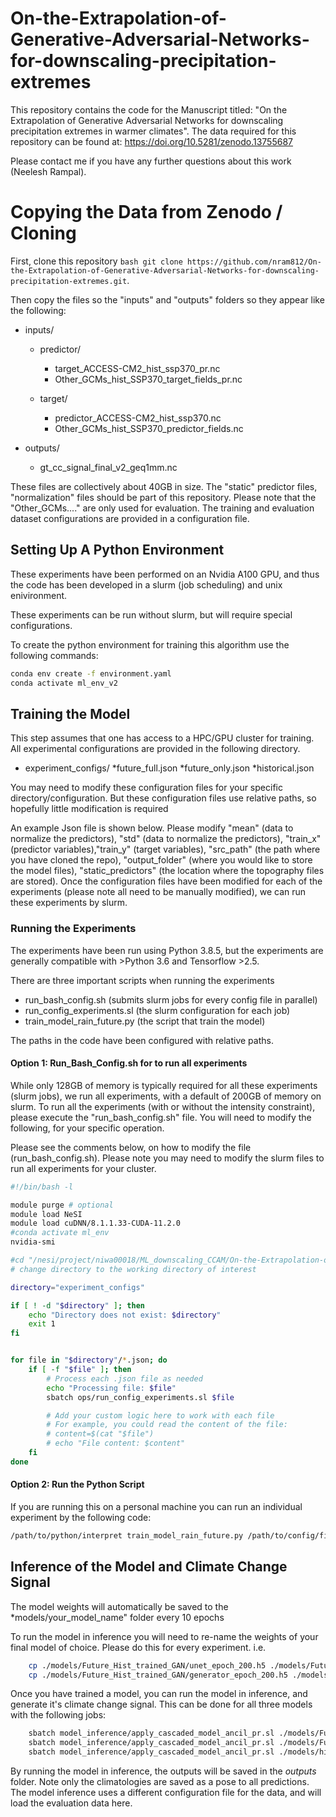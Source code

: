 # On-the-Extrapolation-of-Generative-Adversarial-Networks-for-downscaling-precipitation-extremes
This repository contains the code for the Manuscript titled: "On the Extrapolation of Generative Adversarial Networks for downscaling precipitation extremes in warmer climates".
The data required for this repository can be found at: https://doi.org/10.5281/zenodo.13755687

Please contact me if you have any further questions about this work (Neelesh Rampal). 

# Copying the Data from Zenodo / Cloning
First, clone this repository ```bash git clone https://github.com/nram812/On-the-Extrapolation-of-Generative-Adversarial-Networks-for-downscaling-precipitation-extremes.git```.

Then copy the files so the "inputs" and "outputs" folders so they appear like the following:
* inputs/
    * predictor/
        * target_ACCESS-CM2_hist_ssp370_pr.nc
        * Other_GCMs_hist_SSP370_target_fields_pr.nc

    * target/
        * predictor_ACCESS-CM2_hist_ssp370.nc
        * Other_GCMs_hist_SSP370_predictor_fields.nc
        
* outputs/
    * gt_cc_signal_final_v2_geq1mm.nc

These files are collectively about 40GB in size. The "static" predictor files, "normalization" files should be part of this repository. 
Please note that the "Other_GCMs...." are only used for evaluation. The training and evaluation dataset configurations are provided in a configuration file. 

## Setting Up A Python Environment
These experiments have been performed on an Nvidia A100 GPU, and thus the code has been developed in a
slurm (job scheduling) and unix enivironment.

These experiments can be run without slurm, but will require special configurations.

To create the python environment for training this algorithm use the following commands:

```bash
conda env create -f environment.yaml
conda activate ml_env_v2
```


## Training the Model
This step assumes that one has access to a HPC/GPU cluster for training. All experimental configurations are provided in the following directory. 
* experiment_configs/
    *future_full.json
    *future_only.json
    *historical.json

You may need to modify these configuration files for your specific directory/configuration. But these configuration files use relative paths, so hopefully little modification is required 


An example Json file is shown below.
Please modify "mean" (data to normalize the predictors), "std" (data to normalize the predictors),
 "train_x" (predictor variables),"train_y" (target variables), "src_path" (the path where you have cloned the repo),
 "output_folder" (where you would like to store the model files), "static_predictors" (the location where the topography files are stored).
Once the configuration files have been modified for each of the experiments (please note all need to be manually modified), we can run these experiments by slurm.

### Running the Experiments
The experiments have been run using Python 3.8.5, but the experiments are generally compatible with >Python 3.6 and Tensorflow >2.5.

There are three important scripts when running the experiments
* run_bash_config.sh (submits slurm jobs for every config file in parallel)
* run_config_experiments.sl (the slurm configuration for each job)
* train_model_rain_future.py (the script that train the model)

The paths in the code have been configured with relative paths. 

#### Option 1: Run_Bash_Config.sh for to run all experiments

While only 128GB of memory is typically required for all these experiments (slurm jobs), we run all experiments, with a default of 200GB of memory on slurm.
To run all the experiments (with or without the intensity constraint), please execute the "run_bash_config.sh" file.
You will need to modify the following, for your specific operation.

Please see the comments below, on how to modify the file (run_bash_config.sh). Please note you may need to modify the slurm files to run all experiments for your cluster. 

```bash
#!/bin/bash -l

module purge # optional
module load NeSI
module load cuDNN/8.1.1.33-CUDA-11.2.0
#conda activate ml_env
nvidia-smi

#cd "/nesi/project/niwa00018/ML_downscaling_CCAM/On-the-Extrapolation-of-Generative-Adversarial-Networks-for-downscaling-precipitation-extremes"
# change directory to the working directory of interest

directory="experiment_configs"

if [ ! -d "$directory" ]; then
    echo "Directory does not exist: $directory"
    exit 1
fi


for file in "$directory"/*.json; do
    if [ -f "$file" ]; then
        # Process each .json file as needed
        echo "Processing file: $file"
        sbatch ops/run_config_experiments.sl $file

        # Add your custom logic here to work with each file
        # For example, you could read the content of the file:
        # content=$(cat "$file")
        # echo "File content: $content"
    fi
done

```
#### Option 2: Run the Python Script
If you are running this on a personal machine you can run an individual experiment by the following code:
```bash
/path/to/python/interpret train_model_rain_future.py /path/to/config/file/config.json
```
## Inference of the Model and Climate Change Signal
The model weights will automatically be saved to the *models/your_model_name" folder every 10 epochs

To run the model in inference you will need to re-name the weights of your final model of choice. Please do this for every experiment. 
i.e. 
```bash 
    cp ./models/Future_Hist_trained_GAN/unet_epoch_200.h5 ./models/Future_Hist_trained_GAN/unet_final.h5
    cp ./models/Future_Hist_trained_GAN/generator_epoch_200.h5 ./models/Future_Hist_trained_GAN/generator_final.h5
```

Once you have trained a model, you can run the model in inference, and generate it's climate change signal. 
This can be done for all three models with the following jobs:

```bash 
    sbatch model_inference/apply_cascaded_model_ancil_pr.sl ./models/Future_Hist_trained_Gan/config_info.json
    sbatch model_inference/apply_cascaded_model_ancil_pr.sl ./models/Future_only_trained_Gan/config_info.json
    sbatch model_inference/apply_cascaded_model_ancil_pr.sl ./models/historically_trained_Gan/config_info.json
```

By running the model in inference, the outputs will be saved in the *outputs* folder. Note only the climatologies are saved as a pose to all predictions. 
The model inference uses a different configuration file for the data, and will load the evaluation data here. 






